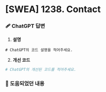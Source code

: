 # [SWEA] 1238. Contact

### 🩹 **ChatGPT 답변**

1. **설명**
```plaintext
# ChatGPT의 코드 설명을 적어주세요.
```
2. **개선 코드**
```python
# ChatGPT의 개선된 코드를 적어주세요.
```

### 🌼 **도움되었던 내용**